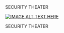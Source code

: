 

SECURITY THEATER


[![IMAGE ALT TEXT HERE](https://img.youtube.com/vi/E4_9TuE6Ss/0.jpg)](https://www.youtube.com/watch?v=E4_9TuE6Ss)


SECURITY THEATER
